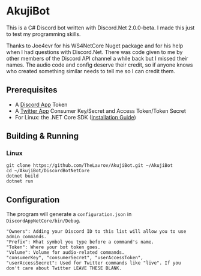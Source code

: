 # AkujiBot

This is a C# Discord bot written with Discord.Net 2.0.0-beta. I made this just to test my programming skills.

Thanks to Joe4evr for his WS4NetCore Nuget package and for his help when I had questions with Discord.Net. There was code given to me by other members of the Discord API channel a while back but I missed their names. The audio code and config deserve their credit, so if anyone knows who created something similar needs to tell me so I can credit them.

## Prerequisites

- A [Discord App](https://discordapp.com/developers/applications/me) Token
- A [Twitter App](https://apps.twitter.com/) Consumer Key/Secret and Access Token/Token Secret
- For Linux: the .NET Core SDK ([Installation Guide](https://www.microsoft.com/net/download/linux-package-manager/rhel/sdk-current))

## Building & Running

### Linux

```
git clone https://github.com/TheLavrov/AkujiBot.git ~/AkujiBot
cd ~/AkujiBot/DiscordBotNetCore
dotnet build
dotnet run
```

## Configuration

The program will generate a `configuration.json` in `DiscordAppNetCore/bin/Debug`.

```
"Owners": Adding your Discord ID to this list will allow you to use admin commands.
"Prefix": What symbol you type before a command's name.
"Token": Where your bot token goes.
"Volume": Volume for audio-related commands.
"consumerKey", "consumerSecret", "userAccessToken", "userAccessSecret": Used for Twitter commands like "live". If you don't care about Twitter LEAVE THESE BLANK.
```
